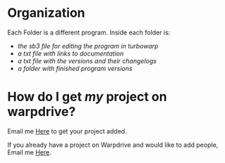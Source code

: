 <h1>Organization</h1>

Each Folder is a different program.
Inside each folder is:<br>
<em>
- the sb3 file for editing the program in turbowarp<br>
- a txt file with links to documentation<br>
- a txt file with the versions and their changelogs<br>
- a folder with finished program versions
</em>

<h1>How do I get <em>my</em> project on warpdrive?</h1>

Email me <a href="mailto:1011mikebaker@gmail.com?subject=Adding%20Project%20to%20Warpdrive&body=Project%20Name:%20(Put%20name%20here)%0D%0AGithub%20Username:%20(Put%20name%20here)">Here</a> to get your project added.

If you already have a project on Warpdrive and would like to add people, Email me <a href="mailto:1011mikebaker@gmail.com?subject=Adding%20Users%20to%20my%0Warpdrive%20Project&body=Project%20Name:%20(Put%20name%20here)%0D%0AGithub%20Usernames:%20(Put%20names%20here)">Here</a>.
